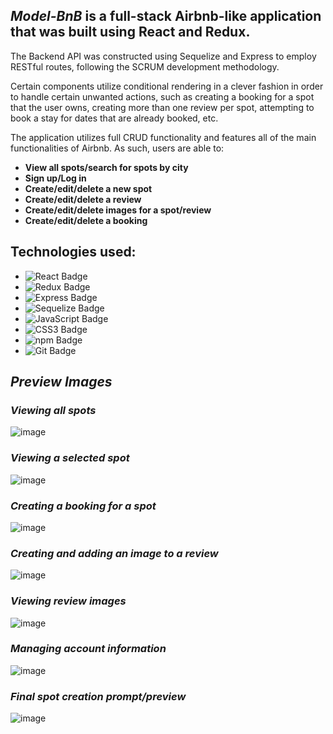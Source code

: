 ## _Model-BnB_ is a full-stack Airbnb-like application that was built using React and Redux. 
The Backend API was constructed using Sequelize and Express to employ RESTful routes, following the SCRUM development methodology.

Certain components utilize conditional rendering in a clever fashion in order to handle certain unwanted actions, such as creating a booking for a spot that the user owns, creating more than one review per spot, attempting to book a stay for dates that are already booked, etc.

The application utilizes full CRUD functionality and features all of the main functionalities of Airbnb. As such, users are able to:
*  **View all spots/search for spots by city**
*  **Sign up/Log in**
*  **Create/edit/delete a new spot**
*  **Create/edit/delete a review**
*  **Create/edit/delete images for a spot/review**
*  **Create/edit/delete a booking**


## Technologies used:
* ![React Badge](https://img.shields.io/badge/React-61DAFB?logo=react&logoColor=000&style=flat)
* ![Redux Badge](https://img.shields.io/badge/Redux-764ABC?logo=redux&logoColor=fff&style=flat)
* ![Express Badge](https://img.shields.io/badge/Express-000?logo=express&logoColor=fff&style=flat)
* ![Sequelize Badge](https://img.shields.io/badge/Sequelize-52B0E7?logo=sequelize&logoColor=fff&style=flat)
* ![JavaScript Badge](https://img.shields.io/badge/JavaScript-F7DF1E?logo=javascript&logoColor=000&style=flat)
* ![CSS3 Badge](https://img.shields.io/badge/CSS3-1572B6?logo=css3&logoColor=fff&style=flat)
* ![npm Badge](https://img.shields.io/badge/npm-CB3837?logo=npm&logoColor=fff&style=flat)
* ![Git Badge](https://img.shields.io/badge/Git-F05032?logo=git&logoColor=fff&style=flat)


## _Preview Images_

### _Viewing all spots_
![image](https://user-images.githubusercontent.com/95946808/202930075-262f7f60-7839-45cc-b68d-ce83179be1cb.png)

### _Viewing a selected spot_
![image](https://user-images.githubusercontent.com/95946808/202931748-9205d55d-06f9-4eac-9ddf-2343c66e6eba.png)

### _Creating a booking for a spot_
![image](https://user-images.githubusercontent.com/95946808/202931914-adfbb754-cdff-45c8-8043-cd721d96e2c1.png)

### _Creating and adding an image to a review_
![image](https://user-images.githubusercontent.com/95946808/202932064-845001b8-a34a-4692-a5db-803459e53e82.png)

### _Viewing review images_
![image](https://user-images.githubusercontent.com/95946808/202932169-91c3f657-61ff-478d-aa4c-b75d5d4d9823.png)

### _Managing account information_
![image](https://user-images.githubusercontent.com/95946808/202932453-a5cdc465-6ec2-4fdd-8d91-42f7cf292e1a.png)

### _Final spot creation prompt/preview_
![image](https://user-images.githubusercontent.com/95946808/202932916-0d9412fd-78b1-41e1-88f8-af0aadccc6e4.png)
